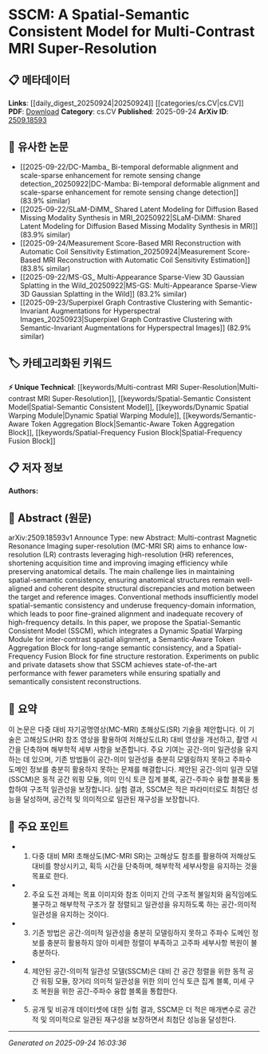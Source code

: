 <!-- KEYWORD_LINKING_METADATA:
{
  "processed_timestamp": "2025-09-24T16:03:36.863137",
  "vocabulary_version": "1.0",
  "selected_keywords": [
    "Multi-contrast MRI Super-Resolution",
    "Spatial-Semantic Consistent Model",
    "Dynamic Spatial Warping Module",
    "Semantic-Aware Token Aggregation Block",
    "Spatial-Frequency Fusion Block"
  ],
  "rejected_keywords": [],
  "similarity_scores": {
    "Multi-contrast MRI Super-Resolution": 0.78,
    "Spatial-Semantic Consistent Model": 0.82,
    "Dynamic Spatial Warping Module": 0.75,
    "Semantic-Aware Token Aggregation Block": 0.77,
    "Spatial-Frequency Fusion Block": 0.74
  },
  "extraction_method": "AI_prompt_based",
  "budget_applied": true,
  "candidates_json": {
    "candidates": [
      {
        "surface": "Multi-contrast MRI Super-Resolution",
        "canonical": "Multi-contrast MRI Super-Resolution",
        "aliases": [
          "MC-MRI SR"
        ],
        "category": "unique_technical",
        "rationale": "This is a specific technique central to the paper's contribution, offering potential for unique connections in medical imaging research.",
        "novelty_score": 0.75,
        "connectivity_score": 0.65,
        "specificity_score": 0.85,
        "link_intent_score": 0.78
      },
      {
        "surface": "Spatial-Semantic Consistent Model",
        "canonical": "Spatial-Semantic Consistent Model",
        "aliases": [
          "SSCM"
        ],
        "category": "unique_technical",
        "rationale": "The proposed model is a novel contribution that addresses specific challenges in the field, making it a key linking point.",
        "novelty_score": 0.8,
        "connectivity_score": 0.6,
        "specificity_score": 0.88,
        "link_intent_score": 0.82
      },
      {
        "surface": "Dynamic Spatial Warping Module",
        "canonical": "Dynamic Spatial Warping Module",
        "aliases": [],
        "category": "unique_technical",
        "rationale": "This module is a unique component of the proposed model, relevant for discussions on spatial alignment techniques.",
        "novelty_score": 0.7,
        "connectivity_score": 0.55,
        "specificity_score": 0.8,
        "link_intent_score": 0.75
      },
      {
        "surface": "Semantic-Aware Token Aggregation Block",
        "canonical": "Semantic-Aware Token Aggregation Block",
        "aliases": [],
        "category": "unique_technical",
        "rationale": "This block is critical for maintaining semantic consistency, a key challenge addressed by the paper.",
        "novelty_score": 0.72,
        "connectivity_score": 0.58,
        "specificity_score": 0.82,
        "link_intent_score": 0.77
      },
      {
        "surface": "Spatial-Frequency Fusion Block",
        "canonical": "Spatial-Frequency Fusion Block",
        "aliases": [],
        "category": "unique_technical",
        "rationale": "This component is essential for fine structure restoration, relevant for high-frequency detail recovery discussions.",
        "novelty_score": 0.68,
        "connectivity_score": 0.6,
        "specificity_score": 0.79,
        "link_intent_score": 0.74
      }
    ],
    "ban_list_suggestions": [
      "method",
      "experiment",
      "performance"
    ]
  },
  "decisions": [
    {
      "candidate_surface": "Multi-contrast MRI Super-Resolution",
      "resolved_canonical": "Multi-contrast MRI Super-Resolution",
      "decision": "linked",
      "scores": {
        "novelty": 0.75,
        "connectivity": 0.65,
        "specificity": 0.85,
        "link_intent": 0.78
      }
    },
    {
      "candidate_surface": "Spatial-Semantic Consistent Model",
      "resolved_canonical": "Spatial-Semantic Consistent Model",
      "decision": "linked",
      "scores": {
        "novelty": 0.8,
        "connectivity": 0.6,
        "specificity": 0.88,
        "link_intent": 0.82
      }
    },
    {
      "candidate_surface": "Dynamic Spatial Warping Module",
      "resolved_canonical": "Dynamic Spatial Warping Module",
      "decision": "linked",
      "scores": {
        "novelty": 0.7,
        "connectivity": 0.55,
        "specificity": 0.8,
        "link_intent": 0.75
      }
    },
    {
      "candidate_surface": "Semantic-Aware Token Aggregation Block",
      "resolved_canonical": "Semantic-Aware Token Aggregation Block",
      "decision": "linked",
      "scores": {
        "novelty": 0.72,
        "connectivity": 0.58,
        "specificity": 0.82,
        "link_intent": 0.77
      }
    },
    {
      "candidate_surface": "Spatial-Frequency Fusion Block",
      "resolved_canonical": "Spatial-Frequency Fusion Block",
      "decision": "linked",
      "scores": {
        "novelty": 0.68,
        "connectivity": 0.6,
        "specificity": 0.79,
        "link_intent": 0.74
      }
    }
  ]
}
-->

# SSCM: A Spatial-Semantic Consistent Model for Multi-Contrast MRI Super-Resolution

## 📋 메타데이터

**Links**: [[daily_digest_20250924|20250924]] [[categories/cs.CV|cs.CV]]
**PDF**: [Download](https://arxiv.org/pdf/2509.18593.pdf)
**Category**: cs.CV
**Published**: 2025-09-24
**ArXiv ID**: [2509.18593](https://arxiv.org/abs/2509.18593)

## 🔗 유사한 논문
- [[2025-09-22/DC-Mamba_ Bi-temporal deformable alignment and scale-sparse enhancement for remote sensing change detection_20250922|DC-Mamba: Bi-temporal deformable alignment and scale-sparse enhancement for remote sensing change detection]] (83.9% similar)
- [[2025-09-22/SLaM-DiMM_ Shared Latent Modeling for Diffusion Based Missing Modality Synthesis in MRI_20250922|SLaM-DiMM: Shared Latent Modeling for Diffusion Based Missing Modality Synthesis in MRI]] (83.9% similar)
- [[2025-09-24/Measurement Score-Based MRI Reconstruction with Automatic Coil Sensitivity Estimation_20250924|Measurement Score-Based MRI Reconstruction with Automatic Coil Sensitivity Estimation]] (83.8% similar)
- [[2025-09-22/MS-GS_ Multi-Appearance Sparse-View 3D Gaussian Splatting in the Wild_20250922|MS-GS: Multi-Appearance Sparse-View 3D Gaussian Splatting in the Wild]] (83.2% similar)
- [[2025-09-23/Superpixel Graph Contrastive Clustering with Semantic-Invariant Augmentations for Hyperspectral Images_20250923|Superpixel Graph Contrastive Clustering with Semantic-Invariant Augmentations for Hyperspectral Images]] (82.9% similar)

## 🏷️ 카테고리화된 키워드
**⚡ Unique Technical**: [[keywords/Multi-contrast MRI Super-Resolution|Multi-contrast MRI Super-Resolution]], [[keywords/Spatial-Semantic Consistent Model|Spatial-Semantic Consistent Model]], [[keywords/Dynamic Spatial Warping Module|Dynamic Spatial Warping Module]], [[keywords/Semantic-Aware Token Aggregation Block|Semantic-Aware Token Aggregation Block]], [[keywords/Spatial-Frequency Fusion Block|Spatial-Frequency Fusion Block]]

## 📋 저자 정보

**Authors:** 

## 📄 Abstract (원문)

arXiv:2509.18593v1 Announce Type: new 
Abstract: Multi-contrast Magnetic Resonance Imaging super-resolution (MC-MRI SR) aims to enhance low-resolution (LR) contrasts leveraging high-resolution (HR) references, shortening acquisition time and improving imaging efficiency while preserving anatomical details. The main challenge lies in maintaining spatial-semantic consistency, ensuring anatomical structures remain well-aligned and coherent despite structural discrepancies and motion between the target and reference images. Conventional methods insufficiently model spatial-semantic consistency and underuse frequency-domain information, which leads to poor fine-grained alignment and inadequate recovery of high-frequency details. In this paper, we propose the Spatial-Semantic Consistent Model (SSCM), which integrates a Dynamic Spatial Warping Module for inter-contrast spatial alignment, a Semantic-Aware Token Aggregation Block for long-range semantic consistency, and a Spatial-Frequency Fusion Block for fine structure restoration. Experiments on public and private datasets show that SSCM achieves state-of-the-art performance with fewer parameters while ensuring spatially and semantically consistent reconstructions.

## 📝 요약

이 논문은 다중 대비 자기공명영상(MC-MRI) 초해상도(SR) 기술을 제안합니다. 이 기술은 고해상도(HR) 참조 영상을 활용하여 저해상도(LR) 대비 영상을 개선하고, 촬영 시간을 단축하며 해부학적 세부 사항을 보존합니다. 주요 기여는 공간-의미 일관성을 유지하는 데 있으며, 기존 방법들이 공간-의미 일관성을 충분히 모델링하지 못하고 주파수 도메인 정보를 충분히 활용하지 못하는 문제를 해결합니다. 제안된 공간-의미 일관 모델(SSCM)은 동적 공간 워핑 모듈, 의미 인식 토큰 집계 블록, 공간-주파수 융합 블록을 통합하여 구조적 일관성을 보장합니다. 실험 결과, SSCM은 적은 파라미터로도 최첨단 성능을 달성하며, 공간적 및 의미적으로 일관된 재구성을 보장합니다.

## 🎯 주요 포인트

- 1. 다중 대비 MRI 초해상도(MC-MRI SR)는 고해상도 참조를 활용하여 저해상도 대비를 향상시키고, 획득 시간을 단축하며, 해부학적 세부사항을 유지하는 것을 목표로 한다.
- 2. 주요 도전 과제는 목표 이미지와 참조 이미지 간의 구조적 불일치와 움직임에도 불구하고 해부학적 구조가 잘 정렬되고 일관성을 유지하도록 하는 공간-의미적 일관성을 유지하는 것이다.
- 3. 기존 방법은 공간-의미적 일관성을 충분히 모델링하지 못하고 주파수 도메인 정보를 충분히 활용하지 않아 미세한 정렬이 부족하고 고주파 세부사항 복원이 불충분하다.
- 4. 제안된 공간-의미적 일관성 모델(SSCM)은 대비 간 공간 정렬을 위한 동적 공간 워핑 모듈, 장거리 의미적 일관성을 위한 의미 인식 토큰 집계 블록, 미세 구조 복원을 위한 공간-주파수 융합 블록을 통합한다.
- 5. 공개 및 비공개 데이터셋에 대한 실험 결과, SSCM은 더 적은 매개변수로 공간적 및 의미적으로 일관된 재구성을 보장하면서 최첨단 성능을 달성한다.


---

*Generated on 2025-09-24 16:03:36*